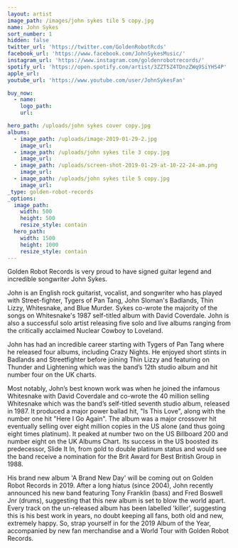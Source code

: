 ```yaml
---
layout: artist
image_path: /images/john sykes tile 5 copy.jpg
name: John Sykes
sort_number: 1
hidden: false
twitter_url: 'https://twitter.com/GoldenRobotRcds'
facebook_url: 'https://www.facebook.com/JohnSykesMusic/'
instagram_url: 'https://www.instagram.com/goldenrobotrecords/'
spotify_url: 'https://open.spotify.com/artist/3ZZT5Z4TDnzZWq9SiYHS4P'
apple_url:
youtube_url: 'https://www.youtube.com/user/JohnSykesFan'

buy_now:
  - name: 
    logo_path: 
    url: 

hero_path: /uploads/john sykes cover copy.jpg
albums:
  - image_path: /uploads/image-2019-01-29-2.jpg
    image_url:
  - image_path: /uploads/john sykes tile 3 copy.jpg
    image_url:
  - image_path: /uploads/screen-shot-2019-01-29-at-10-22-24-am.png
    image_url:
  - image_path: /uploads/john sykes tile 5 copy.jpg
    image_url:
_type: golden-robot-records
_options:
  image_path:
    width: 500
    height: 500
    resize_style: contain
  hero_path:
    width: 1500
    height: 1000
    resize_style: contain
---
```


Golden Robot Records is very proud to have signed guitar legend and incredible songwriter John Sykes.

John is an English rock guitarist, vocalist, and songwriter who has played with Street-fighter, Tygers of Pan Tang, John Sloman's Badlands, Thin Lizzy, Whitesnake, and Blue Murder. Sykes co-wrote the majority of the songs on Whitesnake's 1987 self-titled album with David Coverdale. John is also a successful solo artist releasing five solo and live albums ranging from the critically acclaimed Nuclear Cowboy to Loveland.

John has had an incredible career starting with Tygers of Pan Tang where he released four albums, including Crazy Nights. He enjoyed short stints in Badlands and Streetfighter before joining Thin Lizzy and featuring on Thunder and Lightening which was the band’s 12th studio album and hit number four on the UK charts.&nbsp;

Most notably, John’s best known work was when he joined the infamous Whitesnake with David Coverdale and co-wrote the 40 million selling Whitesnake which was the band’s self-titled seventh studio album, released in 1987. It produced a major power ballad hit, "Is This Love", along with the number one hit "Here I Go Again". The album was a major crossover hit eventually selling over eight million copies in the US alone (and thus going eight times platinum). It peaked at number two on the US Billboard 200 and number eight on the UK Albums Chart. Its success in the US boosted its predecessor, Slide It In, from gold to double platinum status and would see the band receive a nomination for the Brit Award for Best British Group in 1988.

His brand new album 'A Brand New Day' will be coming out on Golden Robot Records in 2019. After a long hiatus (since 2004), John recently announced his new band featuring Tony Franklin (bass) and Fred Boswell Jnr (drums), suggesting that this new album is set to blow the world apart. Every track on the un-released album has been labelled 'killer', suggesting this is his best work in years, no doubt keeping all fans, both old and new, extremely happy. So, strap yourself in for the 2019 Album of the Year, accompanied by new fan merchandise and a World Tour with Golden Robot Records.